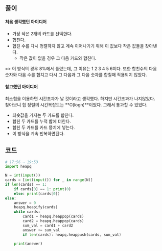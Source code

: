 ## 풀이

#### 처음 생각했던 아이디어

- 가장 작은 2개의 카드를 선택한다.
- 합친다.
- 합친 수를 다시 정렬하지 않고 계속 이어나가기 위해 이 값보다 작은 값들을 찾아낸다.
  - 작은 값이 없을 경우 그 다음 카드와 합친다.

=> 이 방식의 경우 8%에서 틀렸는데, 그 이유는 1 2 3 4 5 6이다. 또한 합친수의 다음 숫자와 다음 수를 합치고 다시 그 다음과 그 다음 숫자를 합칠때 적용되지 않았다.



#### 참고했던 아이디어

최소힙을 이용하면 시간초과가 날 것이라고 생각했다. 하지만 시간초과가 나지않았다. 찾아보니 힙 정렬의 시간복잡도는 **O(logn)**이었다. 그래서 통과할 수 있었다.

- 최솟값을 가지는 두 카드를 합친다.
- 합친 두 카드를 누적 합에 더한다.
- 합친 두 카드를 카드 뭉치에 넣는다.
- 이 방식을 계속 반복하면된다.



## 코드

```python
# 17:56 ~ 19:53
import heapq

N = int(input())
cards = [int(input()) for _ in range(N)]
if len(cards) == 1:
    if cards[0] == 1: print(0)
    else: print(cards[0])
else:
    answer = 0
    heapq.heapify(cards)
    while cards:
        card1 = heapq.heappop(cards)
        card2 = heapq.heappop(cards)
        sum_val = card1 + card2
        answer += sum_val
        if len(cards): heapq.heappush(cards, sum_val)
        
    print(answer)
```

